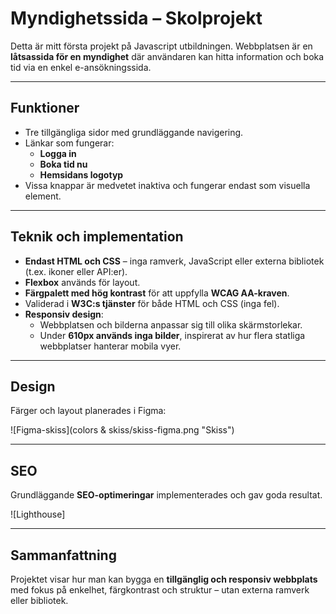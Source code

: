 # Myndighetssida – Skolprojekt

Detta är mitt första projekt på Javascript utbildningen. Webbplatsen är en **låtsassida för en myndighet** där användaren kan hitta information och boka tid via en enkel e-ansökningssida.

---

## Funktioner

- Tre tillgängliga sidor med grundläggande navigering.
- Länkar som fungerar:
  - **Logga in**
  - **Boka tid nu**
  - **Hemsidans logotyp**
- Vissa knappar är medvetet inaktiva och fungerar endast som visuella element.

---

## Teknik och implementation

- **Endast HTML och CSS** – inga ramverk, JavaScript eller externa bibliotek (t.ex. ikoner eller API:er).
- **Flexbox** används för layout.
- **Färgpalett med hög kontrast** för att uppfylla **WCAG AA-kraven**.
- Validerad i **W3C:s tjänster** för både HTML och CSS (inga fel).
- **Responsiv design**:
  - Webbplatsen och bilderna anpassar sig till olika skärmstorlekar.
  - Under **610px används inga bilder**, inspirerat av hur flera statliga webbplatser hanterar mobila vyer.

---

## Design

Färger och layout planerades i Figma:

![Figma-skiss](colors & skiss/skiss-figma.png "Skiss")

---

## SEO

Grundläggande **SEO-optimeringar** implementerades och gav goda resultat.

![Lighthouse]

---

## Sammanfattning

Projektet visar hur man kan bygga en **tillgänglig och responsiv webbplats** med fokus på enkelhet, färgkontrast och struktur – utan externa ramverk eller bibliotek.
